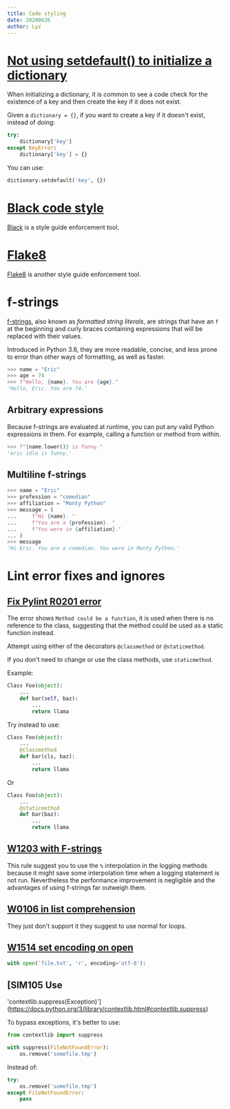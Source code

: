 ```yaml
---
title: Code styling
date: 20200626
author: Lyz
---
```


# [Not using setdefault() to initialize a dictionary](https://docs.quantifiedcode.com/python-anti-patterns/correctness/not_using_setdefault_to_initialize_a_dictionary.html)

When initializing a dictionary, it is common to see a code check for the
existence of a key and then create the key if it does not exist.

Given a `dictionary = {}`, if you want to create a key if it doesn't exist,
instead of doing:

```python
try:
    dictionary['key']
except KeyError:
    dictionary['key'] = {}
```

You can use:

```python
dictionary.setdefault('key', {})
```

# [Black code style](https://black.readthedocs.io)

[Black](black.md) is a style guide enforcement tool.

# [Flake8](https://flake8.pycqa.org/)

[Flake8](flake8.md) is another style guide enforcement tool.

# f-strings

[f-strings](https://realpython.com/python-f-strings/), also known as *formatted
string literals*, are strings that have an `f` at the beginning and curly braces
containing expressions that will be replaced with their values.

Introduced in Python 3.6, they are more readable, concise, and less prone
to error than other ways of formatting, as well as faster.

```python
>>> name = "Eric"
>>> age = 74
>>> f"Hello, {name}. You are {age}."
'Hello, Eric. You are 74.'
```

## Arbitrary expressions

Because f-strings are evaluated at runtime, you can put any valid Python
expressions in them. For example, calling a function or method from within.

```python
>>> f"{name.lower()} is funny."
'eric idle is funny.'
```

## Multiline f-strings

```python
>>> name = "Eric"
>>> profession = "comedian"
>>> affiliation = "Monty Python"
>>> message = (
...     f"Hi {name}. "
...     f"You are a {profession}. "
...     f"You were in {affiliation}."
... )
>>> message
'Hi Eric. You are a comedian. You were in Monty Python.'
```

# Lint error fixes and ignores

## [Fix Pylint R0201 error](http://pylint-messages.wikidot.com/messages:r0201)

The error shows `Method could be a function`, it is used when there is no
reference to the class, suggesting that the method could be used as a static
function instead.

Attempt using either of the decorators `@classmethod` or `@staticmethod`.

If you don't need to change or use the class methods, use `staticmethod`.

Example:

```python
Class Foo(object):
    ...
    def bar(self, baz):
        ...
        return llama
```

Try instead to use:

```python
Class Foo(object):
    ...
    @classmethod
    def bar(cls, baz):
        ...
        return llama
```

Or

```python
Class Foo(object):
    ...
    @staticmethod
    def bar(baz):
        ...
        return llama
```

## [W1203 with F-strings](https://github.com/PyCQA/pylint/issues/2354)

This rule suggest you to use the `%` interpolation in the logging methods
because it might save some interpolation time when a logging statement is not
run. Nevertheless the performance improvement is negligible and the advantages
of using f-strings far outweigh them.

## [W0106 in list comprehension](https://github.com/PyCQA/pylint/issues/3397)

They just don't support it they suggest to use normal for loops.

## [W1514 set encoding on open](https://peps.python.org/pep-0597/)

```python
with open('file.txt', 'r', encoding='utf-8'):
```

## [SIM105 Use
'contextlib.suppress(Exception)'](https://docs.python.org/3/library/contextlib.html#contextlib.suppress)

To bypass exceptions, it's better to use:

```python
from contextlib import suppress

with suppress(FileNotFoundError):
    os.remove('somefile.tmp')
```

Instead of:

```python
try:
    os.remove('somefile.tmp')
except FileNotFoundError:
    pass
```

